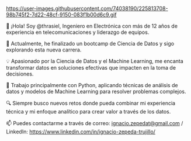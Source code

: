 https://user-images.githubusercontent.com/74038190/225813708-98b745f2-7d22-48cf-9150-083f1b00d6c9.gif


👋 ¡Hola! Soy @thrasiel, Ingeniero en Electrónica con más de 12 años de experiencia en telecomunicaciones y liderazgo de equipos.

🚀 Actualmente, he finalizado un bootcamp de Ciencia de Datos y sigo explorando esta nueva carrera.

💡 Apasionado por la Ciencia de Datos y el Machine Learning, me encanta transformar datos en soluciones efectivas que impacten en la toma de decisiones.

🐍 Trabajo principalmente con Python, aplicando técnicas de análisis de datos y modelos de Machine Learning para resolver problemas complejos.

🔍 Siempre busco nuevos retos donde pueda combinar mi experiencia técnica y mi enfoque analítico para crear valor a través de los datos.
 
 📫 Puedes contactarme a través de correo: ignacio.zepedat@gmail.com / LinkedIn: https://www.linkedin.com/in/ignacio-zepeda-trujillo/
  
	


<!---
thrasiel/thrasiel is a ✨ special ✨ repository because its `README.md` (this file) appears on your GitHub profile.
You can click the Preview link to take a look at your changes.
--->
